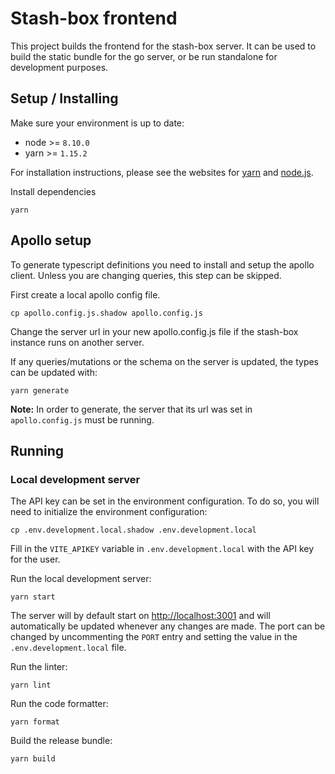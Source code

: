 # Stash-box frontend

This project builds the frontend for the stash-box server. It can be used to build the static bundle for the go server, or be run standalone for development purposes.

## Setup / Installing
Make sure your environment is up to date:
- node >= `8.10.0`
- yarn >= `1.15.2`

For installation instructions, please see the websites for [yarn](https://yarnpkg.com/lang/en/docs/install/) and [node.js](https://nodejs.org/en/download/).

Install dependencies

```shell
yarn
```

## Apollo setup
To generate typescript definitions you need to install and setup the apollo client. Unless you are changing queries, this step can be skipped.

First create a local apollo config file.
```shell
cp apollo.config.js.shadow apollo.config.js
```
Change the server url in your new apollo.config.js file if the stash-box instance runs on another server.

If any queries/mutations or the schema on the server is updated, the types can be updated with: 
```shell
yarn generate
```
**Note:** In order to generate, the server that its url was set in `apollo.config.js` must be running.

## Running

### Local development server 

The API key can be set in the environment configuration. To do so, you will need to initialize the environment configuration:

```shell
cp .env.development.local.shadow .env.development.local
```

Fill in the `VITE_APIKEY` variable in `.env.development.local` with the API key for the user.

Run the local development server:

```shell
yarn start
```

The server will by default start on [http://localhost:3001](http://localhost:3001) and will automatically be updated whenever any changes are made. The port can be changed by uncommenting the `PORT` entry and setting the value in the `.env.development.local` file.

Run the linter:

```shell
yarn lint
```

Run the code formatter:

```shell
yarn format
```

Build the release bundle:

```shell
yarn build 
```
